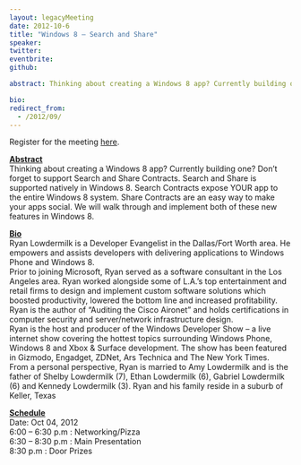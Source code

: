 ```yaml
---
layout: legacyMeeting
date: 2012-10-6
title: "Windows 8 – Search and Share"
speaker:
twitter:
eventbrite:
github:

abstract: Thinking about creating a Windows 8 app? Currently building one? Don&#8217;t forget to support Search and Share Contracts. Search and Share is supported natively in Windows 8. Search Contracts expose YOUR app to the entire Windows 8 system. Share Contracts are an easy way to make your apps social. We will walk through and implement both of these new features in Windows 8.

bio:
redirect_from:
  - /2012/09/
---
```


<p>Register for the meeting <a href="http://www.eventbrite.com/event/4335824568">here</a>.</p>
<p><strong><span style="text-decoration: underline;">Abstract</span></strong><br />
Thinking about creating a Windows 8 app? Currently building one? Don&#8217;t forget to support Search and Share Contracts. Search and Share is supported natively in Windows 8. Search Contracts expose YOUR app to the entire Windows 8 system. Share Contracts are an easy way to make your apps social. We will walk through and implement both of these new features in Windows 8.</p>
<p><strong><span style="text-decoration: underline;">Bio</span></strong><br />
Ryan Lowdermilk is a Developer Evangelist in the Dallas/Fort Worth area. He empowers and assists developers with delivering applications to Windows Phone and Windows 8.<br />
Prior to joining Microsoft, Ryan served as a software consultant in the Los Angeles area. Ryan worked alongside some of L.A.&#8217;s top entertainment and retail firms to design and implement custom software solutions which boosted productivity, lowered the bottom line and increased profitability.<br />
Ryan is the author of &#8220;Auditing the Cisco Aironet&#8221; and holds certifications in computer security and server/network infrastructure design.<br />
Ryan is the host and producer of the Windows Developer Show &#8211; a live internet show covering the hottest topics surrounding Windows Phone, Windows 8 and Xbox &amp; Surface development. The show has been featured in Gizmodo, Engadget, ZDNet, Ars Technica and The New York Times.<br />
From a personal perspective, Ryan is married to Amy Lowdermilk and is the father of Shelby Lowdermilk (7), Ethan Lowdermilk (6), Gabriel Lowdermilk (6) and Kennedy Lowdermilk (3). Ryan and his family reside in a suburb of Keller, Texas</p>
<p><span style="text-decoration: underline;"><strong>Schedule</strong></span><br />
Date: Oct 04, 2012<br />
6:00 &#8211; 6:30 p.m : Networking/Pizza<br />
6:30 &#8211; 8:30 p.m : Main Presentation<br />
8:30 p.m : Door Prizes</p>

